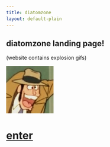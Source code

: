 ```yaml
---
title: diatomzone
layout: default-plain
---
```


<div class="centered">
  <h2>diatomzone landing page!</h2>
  <p>(website contains explosion gifs)</p>
  <img src="/assets/images/emojis/zenigata.png" alt="zenigata" title="zenigata">
  <h1>
    <a href="/home.html">enter</a>
  </h1>
</div>
